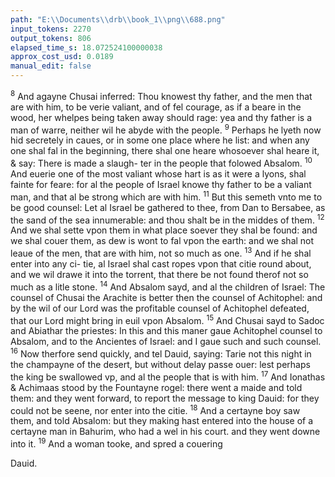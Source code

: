 ```yaml
---
path: "E:\\Documents\\drb\\book_1\\png\\688.png"
input_tokens: 2270
output_tokens: 806
elapsed_time_s: 18.072524100000038
approx_cost_usd: 0.0189
manual_edit: false
---
```

<sup>8</sup> And agayne Chusai inferred: Thou knowest thy father, and the men that are with him, to be verie valiant, and of fel courage, as if a beare in the wood, her whelpes being taken away should rage: yea and thy father is a man of warre, neither wil he abyde with the people. <sup>9</sup> Perhaps he lyeth now hid secretely in caues, or in some one place where he list: and when any one shal fal in the beginning, there shal one heare whosoever shal heare it, & say: There is made a slaugh- ter in the people that folowed Absalom. <sup>10</sup> And euerie one of the most valiant whose hart is as it were a lyons, shal fainte for feare: for al the people of Israel knowe thy father to be a valiant man, and that al be strong which are with him. <sup>11</sup> But this semeth vnto me to be good counsel: Let al Israel be gathered to thee, from Dan to Bersabee, as the sand of the sea innumerable: and thou shalt be in the middes of them. <sup>12</sup> And we shal sette vpon them in what place soever they shal be found: and we shal couer them, as dew is wont to fal vpon the earth: and we shal not leaue of the men, that are with him, not so much as one. <sup>13</sup> And if he shal enter into any ci- tie, al Israel shal cast ropes vpon that citie round about, and we wil drawe it into the torrent, that there be not found therof not so much as a litle stone. <sup>14</sup> And Absalom sayd, and al the children of Israel: The counsel of Chusai the Arachite is better then the counsel of Achitophel: and by the wil of our Lord was the profitable counsel of Achitophel defeated, that our Lord might bring in euil vpon Absalom. <sup>15</sup> And Chusai sayd to Sadoc and Abiathar the priestes: In this and this maner gaue Achitophel counsel to Absalom, and to the Ancientes of Israel: and I gaue such and such counsel. <sup>16</sup> Now therfore send quickly, and tel Dauid, saying: Tarie not this night in the champayne of the desert, but without delay passe ouer: lest perhaps the king be swallowed vp, and al the people that is with him. <sup>17</sup> And Ionathas & Achimaas stood by the Fountayne rogel: there went a maide and told them: and they went forward, to report the message to king Dauid: for they could not be seene, nor enter into the citie. <sup>18</sup> And a certayne boy saw them, and told Absalom: but they making hast entered into the house of a certayne man in Bahurim, who had a wel in his court. and they went downe into it. <sup>19</sup> And a woman tooke, and spred a couering

<aside>Dauid.</aside>

[^1]: lom: It is not good counsel, that Achitophel hath geuen this time.